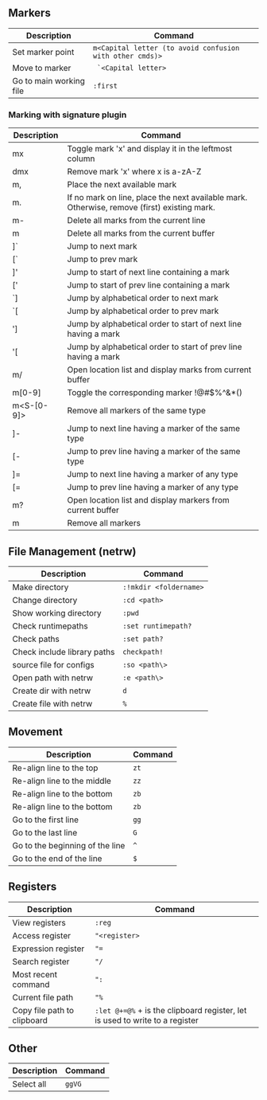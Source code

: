 


## Markers

| Description				| Command								|
|---------------------------------------|-----------------------------------------------------------------------|
| Set marker point 			| `m<Capital letter (to avoid confusion with other cmds)>`								|
| Move to marker 	| `` `<Capital letter>``	|
| Go to main working file 	| `:first`	|

### Marking with signature plugin
| Description				| Command								|
|---------------------------------------|-----------------------------------------------------------------------|
|mx|Toggle mark 'x' and display it in the leftmost column|
|dmx|Remove mark 'x' where x is a-zA-Z|
|m,|Place the next available mark|
|m.|If no mark on line, place the next available mark. Otherwise, remove (first) existing mark.|
|m-|Delete all marks from the current line|
|m<Space> |Delete all marks from the current buffer|
|]`|Jump to next mark|
|[`|Jump to prev mark|
|]'|Jump to start of next line containing a mark|
|['|Jump to start of prev line containing a mark|
|`]|Jump by alphabetical order to next mark|
|`[|Jump by alphabetical order to prev mark|
|']|Jump by alphabetical order to start of next line having a mark|
|'[|Jump by alphabetical order to start of prev line having a mark|
|m/|Open location list and display marks from current buffer|
|m[0-9] | Toggle the corresponding marker !@#$%^&*()|
|m<S-[0-9]> | Remove all markers of the same type|
|]-|Jump to next line having a marker of the same type|
|[-|Jump to prev line having a marker of the same type|
|]=|Jump to next line having a marker of any type|
|[=|Jump to prev line having a marker of any type|
|m?|Open location list and display markers from current buffer|
|m<BS>|Remove all markers|


## File Management (netrw)

| Description				| Command								|
|---------------------------------------|-----------------------------------------------------------------------|
| Make directory 			| `:!mkdir <foldername>`								|
| Change directory 	| `:cd <path>`	|
| Show working directory | `:pwd` |
| Check runtimepaths | `:set runtimepath?` |
| Check paths | `:set path?` |
| Check include library paths | `checkpath!` |
| source file for configs | `:so <path\>` |
| Open path with netrw 	| `:e <path\>`	|
| Create dir with netrw 	| `d`	|
| Create file with netrw 	| `%`	|


## Movement
| Description				| Command								|
|---------------------------------------|-----------------------------------------------------------------------|
| Re-align line to the top 			| `zt`								|
| Re-align line to the middle 			| `zz`								|
| Re-align line to the bottom 			| `zb`								|
| Re-align line to the bottom 			| `zb`								|
| Go to the first line 			| `gg`								|
| Go to the last line 			| `G`								|
| Go to the beginning of the line			| `^`								|
| Go to the end of the line			| `$`								|
  
## Registers
| Description				| Command								|
|---------------------------------------|-----------------------------------------------------------------------|
| View registers 			| `:reg`								|
| Access register | `"<register>` |
| Expression register | `"=` |
| Search register | `"/` |
| Most recent command | `":` |
| Current file path | `"%` |
| Copy file path to clipboard | `:let @+=@%` + is the clipboard register, let is used to write to a register |


## Other
| Description				| Command								|
|---------------------------------------|-----------------------------------------------------------------------|
| Select all 			| `ggVG`								|

